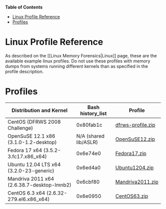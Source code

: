 **Table of Contents**  

- [Linux Profile Reference](#linux-profile-reference)
- [Profiles](#profiles)

# Linux Profile Reference


As described on the [[Linux Memory Forensics|Linux]] page, these are the available example linux profiles. Do not use these profiles with memory dumps from systems running different kernels than as specified in the profile description. 

# Profiles

|  Distribution and Kernel  |  Bash history_list  |  Profile  |  
|-----|-----|-----|
|  CentOS (DFRWS 2008 Challenge)  |  0x80fab1c  |  [dfrws-profile.zip](https://github.com/gleeda/Volatility/raw/downloads/LinuxProfiles/dfrws-profile.zip)  |  
|  OpenSuSE 12.1 x86 (3.1.0-1.2-desktop)  |  N/A (shared lib/ASLR)  |  [OpenSuSE12.zip](https://github.com/gleeda/Volatility/raw/downloads/LinuxProfiles/OpenSuSE12.zip)  | 
|  Fedora 17 x64 (3.5.2-3.fc17.x86_x64)  |  0x6e74e0   | [Fedora17.zip](https://github.com/gleeda/Volatility/raw/downloads/LinuxProfiles/Fedora17.zip)  |  
|  Ubuntu 12.04 LTS x64 (3.2.0-23-generic)  |  0x6ed4a0  |  [Ubuntu1204.zip](https://github.com/gleeda/Volatility/raw/downloads/LinuxProfiles/Ubuntu1204.zip)  |  
|  Mandriva 2011 x64 (2.6.38.7-desktop-lmnb2)  |  0x6cbf80  |  [Mandriva2011.zip](https://github.com/gleeda/Volatility/raw/downloads/LinuxProfiles/Mandriva2011.zip)  |  
|  CentOS 6.3 x64 (2.6.32-279.el6.x86_x64)  |  0x6e0950   |  [CentOS63.zip](https://github.com/gleeda/Volatility/raw/downloads/LinuxProfiles/CentOS63.zip)  |  
